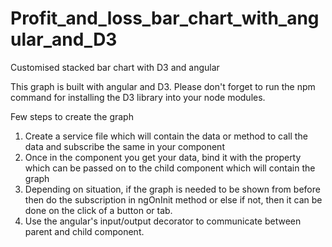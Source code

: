 # Profit_and_loss_bar_chart_with_angular_and_D3
Customised stacked bar chart with D3 and angular

This graph is built with angular and D3. Please don't forget to run the npm command for installing the D3 library into your node modules.

Few steps to create the graph

1. Create a service file which will contain the data or method to call the data and subscribe the same in your component
2. Once in the component you get your data, bind it with the property which can be passed on to the child component which will contain the graph
3. Depending on situation, if the graph is needed to be shown from before then do the subscription in ngOnInit method or else if not, then it can be done on the click of a button or tab.
4. Use the angular's input/output decorator to communicate between parent and child component.
